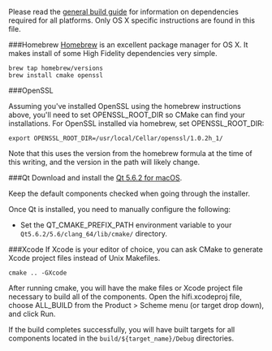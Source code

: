 Please read the [general build guide](BUILD.md) for information on dependencies required for all platforms. Only OS X specific instructions are found in this file.

###Homebrew
[Homebrew](https://brew.sh/) is an excellent package manager for OS X. It makes install of some High Fidelity dependencies very simple.

    brew tap homebrew/versions
    brew install cmake openssl

###OpenSSL

Assuming you've installed OpenSSL using the homebrew instructions above, you'll need to set OPENSSL_ROOT_DIR so CMake can find your installations.
For OpenSSL installed via homebrew, set OPENSSL_ROOT_DIR:

    export OPENSSL_ROOT_DIR=/usr/local/Cellar/openssl/1.0.2h_1/

Note that this uses the version from the homebrew formula at the time of this writing, and the version in the path will likely change.

###Qt
Download and install the [Qt 5.6.2 for macOS](http://download.qt.io/official_releases/qt/5.6/5.6.2/qt-opensource-mac-x64-clang-5.6.2.dmg). 

Keep the default components checked when going through the installer.

Once Qt is installed, you need to manually configure the following:
* Set the QT_CMAKE_PREFIX_PATH environment variable to your `Qt5.6.2/5.6/clang_64/lib/cmake/` directory.

###Xcode
If Xcode is your editor of choice, you can ask CMake to generate Xcode project files instead of Unix Makefiles.

    cmake .. -GXcode

After running cmake, you will have the make files or Xcode project file necessary to build all of the components. Open the hifi.xcodeproj file, choose ALL_BUILD from the Product > Scheme menu (or target drop down), and click Run.

If the build completes successfully, you will have built targets for all components located in the `build/${target_name}/Debug` directories.
